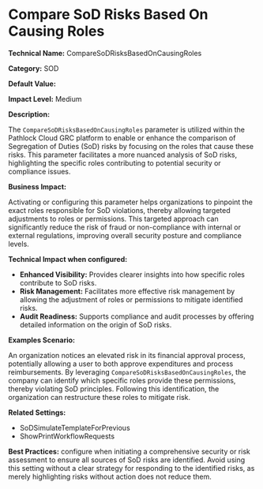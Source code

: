 # Compare SoD Risks Based On Causing Roles

**Technical Name:** CompareSoDRisksBasedOnCausingRoles

**Category:** SOD

**Default Value:**

**Impact Level:** Medium

**Description:**

The `CompareSoDRisksBasedOnCausingRoles` parameter is utilized within the Pathlock Cloud GRC platform to enable or enhance the comparison of Segregation of Duties (SoD) risks by focusing on the roles that cause these risks. This parameter facilitates a more nuanced analysis of SoD risks, highlighting the specific roles contributing to potential security or compliance issues. 

**Business Impact:**

Activating or configuring this parameter helps organizations to pinpoint the exact roles responsible for SoD violations, thereby allowing targeted adjustments to roles or permissions. This targeted approach can significantly reduce the risk of fraud or non-compliance with internal or external regulations, improving overall security posture and compliance levels.

**Technical Impact when configured:**

- **Enhanced Visibility:** Provides clearer insights into how specific roles contribute to SoD risks.
- **Risk Management:** Facilitates more effective risk management by allowing the adjustment of roles or permissions to mitigate identified risks.
- **Audit Readiness:** Supports compliance and audit processes by offering detailed information on the origin of SoD risks.

**Examples Scenario:**

An organization notices an elevated risk in its financial approval process, potentially allowing a user to both approve expenditures and process reimbursements. By leveraging `CompareSoDRisksBasedOnCausingRoles`, the company can identify which specific roles provide these permissions, thereby violating SoD principles. Following this identification, the organization can restructure these roles to mitigate risk.

**Related Settings:**

- SoDSimulateTemplateForPrevious
- ShowPrintWorkflowRequests

**Best Practices:** configure when initiating a comprehensive security or risk assessment to ensure all sources of SoD risks are identified. Avoid using this setting without a clear strategy for responding to the identified risks, as merely highlighting risks without action does not reduce them.